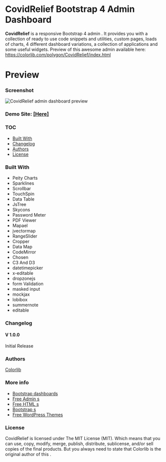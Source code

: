 # CovidRelief Bootstrap 4 Admin Dashboard 
**CovidRelief** is a responsive Bootstrap 4 admin . It provides you with a collection of ready to use code snippets and utilities, custom pages, loads of charts, 4 different dashboard variations, a collection of applications and some useful widgets. Preview of this awesome admin  available here: https://colorlib.com/polygon/CovidRelief/index.html

# Preview

### Screenshot

![CovidRelief admin dashboard  preview](https://colorlib.com/wp/wp-content/uploads/sites/2/CovidRelief-free-admin-dashboard-panel.jpg)

### Demo Site: [[Here]](https://colorlib.com/polygon/CovidRelief/index.html)

### TOC
- [Built With](#built-with)
- [Changelog](#changelog)
- [Authors](#authors)
- [License](#license)

### Built With

- Peity Charts
- Sparklines
- Scrollbar
- TouchSpin
- Data Table
- JsTree
- Skycons
- Password Meter
- PDF Viewer
- Mapael
- jvectormap
- RangeSlider
- Cropper
- Data Map
- CodeMirror
- Chosen
- C3 And D3
- datetimepicker
- x-editable
- dropzonejs
- form Validation
- masked input
- mockjax
- lobibox
- summernote
- editable

### Changelog
#### V 1.0.0
Initial Release
### Authors
[Colorlib](https://colorlib.com)

### More info
- [Bootstrap dashboards](https://colorlib.com/wp/free-bootstrap-admin-dashboard-s/)
- [Free Admin s](https://colorlib.com/wp/free-admin-s/)
- [Free HTML s](https://colorlib.com/wp/free-html-website-s/)
- [Bootstrap s](https://colorlib.com/wp/s/)
- [Free WordPress Themes](https://colorlib.com/wp/free-wordpress-themes/)

### License

CovidRelief is licensed under The MIT License (MIT). Which means that you can use, copy, modify, merge, publish, distribute, sublicense, and/or sell copies of the final products. But you always need to state that Colorlib is the original author of this .
